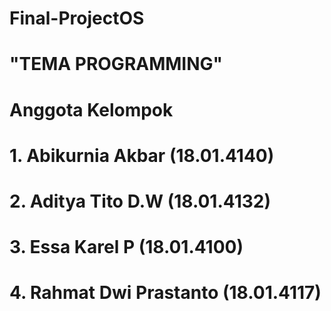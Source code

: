 # Final-ProjectOS

#   "TEMA PROGRAMMING"

# Anggota Kelompok 
  # 1. Abikurnia Akbar (18.01.4140)
  # 2. Aditya Tito D.W (18.01.4132)
  # 3. Essa Karel P (18.01.4100)
  # 4. Rahmat Dwi Prastanto (18.01.4117)

